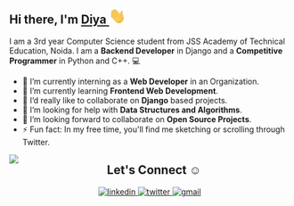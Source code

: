 <h2>Hi there, I'm <a  href="https://github.com/diyajaiswal11/">Diya </a> <img  src="https://raw.githubusercontent.com/ABSphreak/ABSphreak/master/gifs/Hi.gif" width="30px"></h2>

<!--
[![linkedin badge](https://img.shields.io/badge/diyajaiswal11-30302f?style=flat&logo=linkedin)](https://www.linkedin.com/in/diyajaiswal11)
[![twitter badge](https://img.shields.io/badge/@diyajaiswal_11-30302f?style=flat&logo=twitter)](https://twitter.com/diyajaiswal_11)
[![Gmail Badge](https://img.shields.io/badge/shubhijaiswal2000@gmail.com-30302f?style=flat&logo=Gmail&logoColor=red)](mailto:shubhijaiswal2000@gmail.com)
-->
I am a 3rd year Computer Science student from JSS Academy of Technical Education, Noida. 
I am a **Backend Developer** in Django and a **Competitive Programmer** in Python and C++. 💻

- 🔭 I’m currently interning as a **Web Developer** in an Organization. 
- 🌱 I’m currently learning **Frontend Web Development**.
- 👯 I’d really like to collaborate on **Django** based projects.
- 🤔 I’m looking for help with **Data Structures and Algorithms**.
- 💬 I’m looking forward to collaborate on **Open Source Projects**.
- ⚡ Fun fact: In my free time, you'll find me sketching or scrolling through Twitter.


<img align="left" src="https://github-readme-stats.vercel.app/api?username=diyajaiswal11&show_icons=true&hide_border=false"/>


<h2 align="center" >Let's Connect ☺️</h2>
<div align="center">
<a href="https://www.linkedin.com/in/diyajaiswal11/" target="_blank">
<img src=https://img.shields.io/badge/linkedin-%231E77B5.svg?&style=for-the-badge&logo=linkedin&logoColor=white alt=linkedin style="margin-bottom: 5px;" />
</a>
<a href="https://twitter.com/diyajaiswal_11" target="_blank">
<img src=https://img.shields.io/badge/twitter-%2300acee.svg?&style=for-the-badge&logo=twitter&logoColor=white alt=twitter style="margin-bottom: 5px;" />
</a>
<a href="mailto:shubhijaiswal2000@gmail.com/?hl=en" target="_blank">
<img src=https://img.shields.io/badge/gmail-%23000000.svg?&style=for-the-badge&logo=gmail&logoColor=red alt=gmail style="margin-bottom: 5px;" />
</a> 
</div>  
